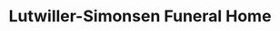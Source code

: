 ---
title: "Lutwiller-Simonsen Funeral Home"
url: /ashland/lutwiller-simonsen-funeral-home/
shop: Bestattungen
---
